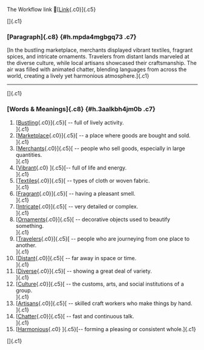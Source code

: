 The Workflow link
👏[[Link](https://www.google.com/url?q=http://www.google.com&sa=D&source=editors&ust=1756009288208149&usg=AOvVaw2jKLkOMjL66iDrvzErYzhn){.c0}]{.c5}

[]{.c1}

### [Paragraph]{.c8} {#h.mpda4mgbgq73 .c7}

[In the bustling marketplace, merchants displayed vibrant textiles,
fragrant spices, and intricate ornaments. Travelers from distant lands
marveled at the diverse culture, while local artisans showcased their
craftsmanship. The air was filled with animated chatter, blending
languages from across the world, creating a lively yet harmonious
atmosphere.]{.c1}

------------------------------------------------------------------------

[]{.c1}

### [Words & Meanings]{.c8} {#h.3aalkbh4jm0b .c7}

1.  [[Bustling](https://www.google.com/url?q=http://www.google.com&sa=D&source=editors&ust=1756009288209365&usg=AOvVaw2uwUZgJnSImcnBxYoscdTs){.c0}]{.c5}[ --
    full of lively activity.\
    ]{.c1}
2.  [[Marketplace](https://www.google.com/url?q=http://www.google.com&sa=D&source=editors&ust=1756009288209587&usg=AOvVaw0TqnRlbu8ymeLYY3SEjaIj){.c0}]{.c5}[ --
    a place where goods are bought and sold.\
    ]{.c1}
3.  [[Merchants](https://www.google.com/url?q=http://www.google.com&sa=D&source=editors&ust=1756009288209765&usg=AOvVaw1uL6NQq2dyLXWqh8RBh2FP){.c0}]{.c5}[ --
    people who sell goods, especially in large quantities.\
    ]{.c1}
4.  [[Vibrant](https://www.google.com/url?q=http://www.google.com&sa=D&source=editors&ust=1756009288209960&usg=AOvVaw3QOZtntfV04UbuZjTEpHxn){.c0}
    ]{.c5}[-- full of life and energy.\
    ]{.c1}
5.  [[Textiles](https://www.google.com/url?q=http://www.google.com&sa=D&source=editors&ust=1756009288210157&usg=AOvVaw3iAF1KhPwncerE1WjBi153){.c0}]{.c5}[ --
    types of cloth or woven fabric.\
    ]{.c1}
6.  [[Fragrant](https://www.google.com/url?q=http://www.google.com&sa=D&source=editors&ust=1756009288210343&usg=AOvVaw3ifdvckTfsT9gNLbK12oCF){.c0}]{.c5}[ --
    having a pleasant smell.\
    ]{.c1}
7.  [[Intricate](https://www.google.com/url?q=http://www.google.com&sa=D&source=editors&ust=1756009288210499&usg=AOvVaw0bpdg54IYQA5tP4shs0PIc){.c0}]{.c5}[ --
    very detailed or complex.\
    ]{.c1}
8.  [[Ornaments](https://www.google.com/url?q=http://www.google.com&sa=D&source=editors&ust=1756009288210651&usg=AOvVaw3CJrGws-wyDJi-E6Guy53G){.c0}]{.c5}[ --
    decorative objects used to beautify something.\
    ]{.c1}
9.  [[Travelers](https://www.google.com/url?q=http://www.google.com&sa=D&source=editors&ust=1756009288210834&usg=AOvVaw3Bx8O0QvsAhGFjoTk5g4UX){.c0}]{.c5}[ --
    people who are journeying from one place to another.\
    ]{.c1}
10. [[Distant](https://www.google.com/url?q=http://www.google.com&sa=D&source=editors&ust=1756009288211034&usg=AOvVaw1XDUNqIbMf8H4dC7q755Vj){.c0}]{.c5}[ --
    far away in space or time.\
    ]{.c1}
11. [[Diverse](https://www.google.com/url?q=http://www.google.com&sa=D&source=editors&ust=1756009288211191&usg=AOvVaw0mzXhId2NlRjRilzs7bpTm){.c0}]{.c5}[ --
    showing a great deal of variety.\
    ]{.c1}
12. [[Culture](https://www.google.com/url?q=http://www.google.com&sa=D&source=editors&ust=1756009288211391&usg=AOvVaw0eVJ-3pXVIl7iAM92TXEjw){.c0}]{.c5}[ --
    the customs, arts, and social institutions of a group.\
    ]{.c1}
13. [[Artisans](https://www.google.com/url?q=http://www.google.com&sa=D&source=editors&ust=1756009288211592&usg=AOvVaw2sef2Priib8QQU8sZWWzZL){.c0}]{.c5}[ --
    skilled craft workers who make things by hand.\
    ]{.c1}
14. [[Chatter](https://www.google.com/url?q=http://www.google.com&sa=D&source=editors&ust=1756009288211808&usg=AOvVaw0ECpwr_oitrEQT8FphFbGU){.c0}]{.c5}[ --
    fast and continuous talk.\
    ]{.c1}
15. [[Harmonious](https://www.google.com/url?q=http://www.google.com&sa=D&source=editors&ust=1756009288211997&usg=AOvVaw3OlB5K8aLT95-9WIDQ1Rfl){.c0}
    ]{.c5}[-- forming a pleasing or consistent whole.]{.c1}

[]{.c1}
